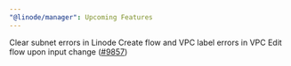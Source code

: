 ```yaml
---
"@linode/manager": Upcoming Features
---
```


Clear subnet errors in Linode Create flow and VPC label errors in VPC Edit flow upon input change ([#9857](https://github.com/linode/manager/pull/9857))
